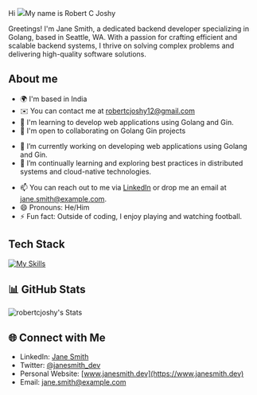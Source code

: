 Hi ![](https://user-images.githubusercontent.com/18350557/176309783-0785949b-9127-417c-8b55-ab5a4333674e.gif)My name is Robert C Joshy

Greetings! I'm Jane Smith, a dedicated backend developer specializing in Golang, based in Seattle, WA. With a passion for crafting efficient and scalable backend systems, I thrive on solving complex problems and delivering high-quality software solutions.

## About me
* 🌍  I'm based in India
* ✉️  You can contact me at [robertcjoshy12@gmail.com](mailto:robertcjoshy12@gmail.com)
* 🧠  I'm learning to develop web applications using Golang and Gin.
* 🤝  I'm open to collaborating on Golang Gin projects


- 🔭 I’m currently working on developing web applications using Golang and Gin.
- 🌱 I’m continually learning and exploring best practices in distributed systems and cloud-native technologies.
<!--
- 💬 Ask me about Golang, RESTful APIs, concurrency patterns, and anything related to backend development. -->
- 📫 You can reach out to me via [LinkedIn](https://www.linkedin.com/in/janesmith) or drop me an email at jane.smith@example.com.
- 😄 Pronouns: He/Him
- ⚡ Fun fact: Outside of coding, I enjoy playing and watching football.


## Tech Stack

[![My Skills](https://skillicons.dev/icons?i=go,py,postgres,aws,django,js,html,css)](https://skillicons.dev)

## 📊 GitHub Stats

![robertcjoshy's Stats](https://github-readme-stats.vercel.app/api?username=robertcjoshy&theme=vue-dark&show_icons=true&hide_border=true&count_private=true)


## 🌐 Connect with Me

- LinkedIn: [Jane Smith](https://www.linkedin.com/in/janesmith)
- Twitter: [@janesmith_dev](https://twitter.com/janesmith_dev)
- Personal Website: [www.janesmith.dev](https://www.janesmith.dev)
- Email: jane.smith@example.com
